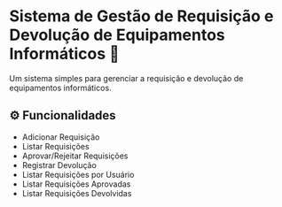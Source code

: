 # Sistema de Gestão de Requisição e Devolução de Equipamentos Informáticos 🚀

Um sistema simples  para gerenciar a requisição e devolução de equipamentos informáticos.

## ⚙️ Funcionalidades

- Adicionar Requisição
- Listar Requisições
- Aprovar/Rejeitar Requisições
- Registrar Devolução
- Listar Requisições por Usuário
- Listar Requisições Aprovadas
- Listar Requisições Devolvidas

